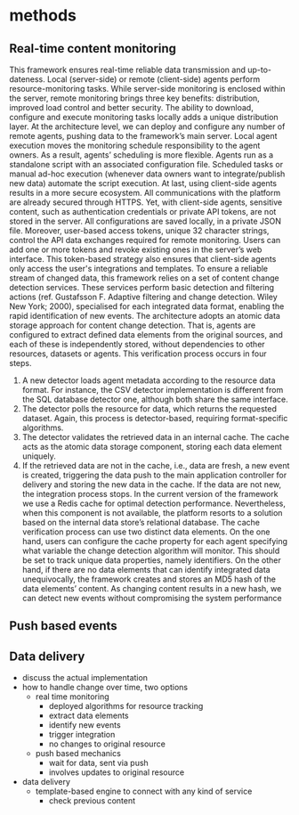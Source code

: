
# methods


## Real-time content monitoring

This framework ensures real-time reliable data transmission and up-to-dateness. Local (server-side) or remote (client-side) agents perform resource-monitoring tasks. While server-side monitoring is enclosed within the server, remote monitoring brings three key benefits: distribution, improved load control and better security. 
The ability to download, configure and execute monitoring tasks locally adds a unique distribution layer. At the architecture level, we can deploy and configure any number of remote agents, pushing data to the framework’s main server. 
Local agent execution moves the monitoring schedule responsibility to the agent owners. As a result, agents’ scheduling is more flexible. Agents run as a standalone script with an associated configuration file. Scheduled tasks or manual ad-hoc execution (whenever data owners want to integrate/publish new data) automate the script execution. 
At last, using client-side agents results in a more secure ecosystem. All communications with the platform are already secured through HTTPS. Yet, with client-side agents, sensitive content, such as authentication credentials or private API tokens, are not stored in the server. All configurations are saved locally, in a private JSON file. Moreover, user-based access tokens, unique 32 character strings, control the API data exchanges required for remote monitoring. Users can add one or more tokens and revoke existing ones in the server’s web interface. This token-based strategy also ensures that client-side agents only access the user's integrations and templates.
To ensure a reliable stream of changed data, this framework relies on a set of content change detection services. These services perform basic detection and filtering actions (ref. Gustafsson F. Adaptive filtering and change detection. Wiley New York; 2000), specialised for each integrated data format, enabling the rapid identification of new events. The architecture adopts an atomic data storage approach for content change detection. That is, agents are configured to extract defined data elements from the original sources, and each of these is independently stored, without dependencies to other resources, datasets or agents. This verification process occurs in four steps.
1.	A new detector loads agent metadata according to the resource data format. For instance, the CSV detector implementation is different from the SQL database detector one, although both share the same interface.
2.	The detector polls the resource for data, which returns the requested dataset. Again, this process is detector-based, requiring format-specific algorithms.
3.	The detector validates the retrieved data in an internal cache. The cache acts as the atomic data storage component, storing each data element uniquely.
4.	If the retrieved data are not in the cache, i.e., data are fresh, a new event is created, triggering the data push to the main application controller for delivery and storing the new data in the cache. If the data are not new, the integration process stops. 
In the current version of the framework we use a Redis cache for optimal detection performance. Nevertheless, when this component is not available, the platform resorts to a solution based on the internal data store’s relational database. 
The cache verification process can use two distinct data elements. On the one hand, users can configure the cache property for each agent specifying what variable the change detection algorithm will monitor. This should be set to track unique data properties, namely identifiers. On the other hand, if there are no data elements that can identify integrated data unequivocally, the framework creates and stores an MD5 hash of the data elements’ content. As changing content results in a new hash, we can detect new events without compromising the system performance

## Push based events

## Data delivery

- discuss the actual implementation
- how to handle change over time, two options
	- real time monitoring
		- deployed algorithms for resource tracking
		- extract data elements
		- identify new events
		- trigger integration
		- no changes to original resource
	- push based mechanics
		- wait for data, sent via push
		- involves updates to original resource
- data delivery
	- template-based engine to connect with any kind of service
		- check previous content

